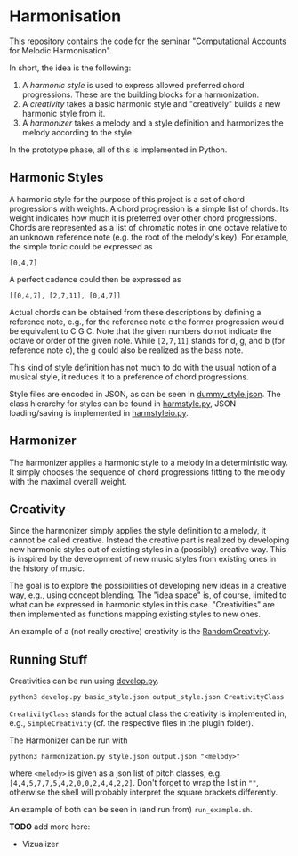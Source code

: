 # Harmonisation

This repository contains the code for the seminar "Computational Accounts for Melodic Harmonisation".

In short, the idea is the following:

1. A *harmonic style* is used to express allowed preferred chord progressions. These are the building blocks for a harmonization.
2. A *creativity* takes a basic harmonic style and "creatively" builds a new harmonic style from it.
3. A *harmonizer* takes a melody and a style definition and harmonizes the melody according to the style.

In the prototype phase, all of this is implemented in Python.

## Harmonic Styles

A harmonic style for the purpose of this project is a set of chord progressions with weights.
A chord progression is a simple list of chords.
Its weight indicates how much it is preferred over other chord progressions.
Chords are represented as a list of chromatic notes in one octave relative to an unknown reference note (e.g. the root of the melody's key).
For example, the simple tonic could be expressed as

    [0,4,7]

A perfect cadence could then be expressed as

    [[0,4,7], [2,7,11], [0,4,7]]

Actual chords can be obtained from these descriptions by defining a reference note, e.g., for the reference note c the former progression would be equivalent to C G C.
Note that the given numbers do not indicate the octave or order of the given note.
While `[2,7,11]` stands for d, g, and b (for reference note c), the g could also be realized as the bass note.

This kind of style definition has not much to do with the usual notion of a musical style, it reduces it to a preference of chord progressions.

Style files are encoded in JSON, as can be seen in [dummy_style.json](dummy_style.json).
The class hierarchy for styles can be found in [harmstyle.py](harmstyle.py), JSON loading/saving is implemented in [harmstyleio.py](harmstyleio.py).

## Harmonizer

The harmonizer applies a harmonic style to a melody in a deterministic way.
It simply chooses the sequence of chord progressions fitting to the melody with the maximal overall weight.

## Creativity

Since the harmonizer simply applies the style definition to a melody, it cannot be called creative.
Instead the creative part is realized by developing new harmonic styles out of existing styles in a (possibly) creative way.
This is inspired by the development of new music styles from existing ones in the history of music.

The goal is to explore the possibilities of developing new ideas in a creative way, e.g., using concept blending.
The "idea space" is, of course, limited to what can be expressed in harmonic styles in this case.
"Creativities" are then implemented as functions mapping existing styles to new ones.

An example of a (not really creative) creativity is the [RandomCreativity](plugins/random_creativity.py).

## Running Stuff

Creativities can be run using [develop.py](develop.py).

    python3 develop.py basic_style.json output_style.json CreativityClass

`CreativityClass` stands for the actual class the creativity is implemented in, e.g., `SimpleCreativity` (cf. the respective files in the plugin folder).

The Harmonizer can be run with

    python3 harmonization.py style.json output.json "<melody>"

where `<melody>` is given as a json list of pitch classes, e.g. `[4,4,5,7,7,5,4,2,0,0,2,4,4,2,2]`.
Don't forget to wrap the list in `""`, otherwise the shell will probably interpret the square brackets differently.

An example of both can be seen in (and run from) `run_example.sh`.

**TODO** add more here:

- Vizualizer
